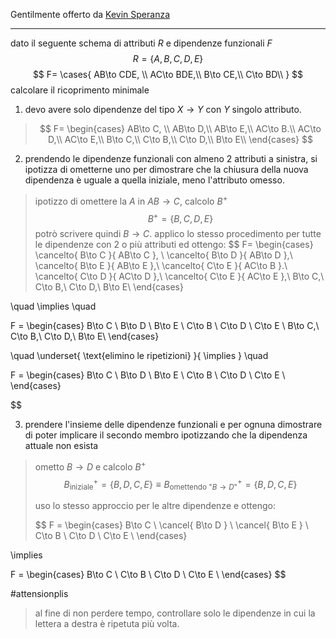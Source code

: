 Gentilmente offerto da [Kevin Speranza](https://github.com/Kespers)

---
dato il seguente schema di attributi $R$ e dipendenze funzionali $F$
$$
R = \{A,B,C,D,E\}
$$
$$
F= \cases{
AB\to CDE, \\
	AC\to BDE,\\
	B\to CE,\\
	C\to BD\\
}
$$
calcolare il ricoprimento minimale

1. devo avere solo dipendenze del tipo $X\to Y$ con $Y$ singolo attributo.
> $$
 F= \begin{cases}
 AB\to C, \\
 	AB\to D,\\
 	AB\to E,\\
 	AC\to B.\\
 	AC\to D,\\
 	AC\to E,\\
 	B\to C,\\
 	C\to B,\\
 	C\to D,\\
 	B\to E\\
 \end{cases}
 $$

2. prendendo le dipendenze funzionali con almeno 2 attributi a sinistra, si ipotizza di ometterne uno per dimostrare che la chiusura della nuova dipendenza è uguale a quella iniziale, meno l'attributo omesso.
> ipotizzo di omettere la $A$ in $AB \to C$, calcolo $B^+$
> $$
 B^+=\{B,C,D,E\}
 $$
 potrò scrivere quindi $B\to C$.
 applico lo stesso procedimento per tutte le dipendenze con 2 o più attributi ed ottengo:
> $$
  F= \begin{cases}
 \cancelto{ B\to C }{ AB\to C }, \\
 \cancelto{ B\to D }{ AB\to D },\\
 \cancelto{ B\to E }{ AB\to E },\\
 \cancelto{ C\to E }{ AC\to B }.\\
 \cancelto{ C\to D }{ AC\to D },\\
 \cancelto{ C\to E }{ AC\to E },\\
 B\to C,\\
 C\to B,\\
 C\to D,\\
 B\to E\\
 \end{cases}
 
 \quad \implies \quad
 
  F = \begin{cases}
 B\to C \\
 B\to D \\
 B\to E \\
 C\to B \\
 C\to D \\
 C\to E \\
 B\to C,\\
 C\to B,\\
 C\to D,\\
 B\to E\\
 \end{cases}
 
 \quad \underset{ \text{elimino le ripetizioni} }{ \implies } \quad
 
 F = \begin{cases}
 B\to C \\
 B\to D \\
 B\to E \\
 C\to B \\
 C\to D \\
 C\to E \\
 \end{cases}
 
 $$

3. prendere l'insieme delle dipendenze funzionali e per ognuna dimostrare di poter implicare il secondo membro ipotizzando che la dipendenza attuale non esista
> ometto $B\to D$ e calcolo $B^+$
> $$
 B^+_{\text{iniziale}}=\{B,D,C,E\} \equiv B^+_{\text{omettendo "} B\to D \text{"}}=\{B,D,C,E\}
 $$
> 
> uso lo stesso approccio per le altre dipendenze e ottengo:
> 
> $$
 F = \begin{cases}
  B\to C \\
  \cancel{ B\to D } \\
  \cancel{ B\to E } \\
  C\to B \\
  C\to D \\
  C\to E \\
  \end{cases}
 
 \implies
 
 F = \begin{cases}
  B\to C \\
  C\to B \\
  C\to D \\
  C\to E \\
  \end{cases}
 $$
> 

#attensionplis 
>al fine di non perdere tempo, controllare solo le dipendenze in cui la lettera a destra è ripetuta più volta.

